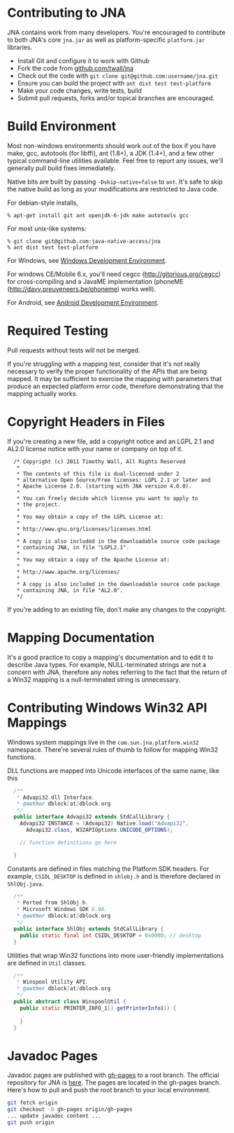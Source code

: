 Contributing to JNA
===================

JNA contains work from many developers. You're encouraged to contribute to both JNA's core `jna.jar` as well as platform-specific `platform.jar` libraries.

- Install Git and configure it to work with Github
- Fork the code from [github.com/twall/jna](https://github.com/java-native-access/jna)
- Check out the code with `git clone git@github.com:username/jna.git`
- Ensure you can build the project with `ant dist test test-platform`
- Make your code changes, write tests, build
- Submit pull requests, forks and/or topical branches are encouraged.

Build Environment
=================
Most non-windows environments should work out of the box if you have make,
gcc, autotools (for libffi), ant (1.8+), a JDK (1.4+), and a few other typical
command-line utilities available.  Feel free to report any issues, we'll
generally pull build fixes immediately. 

Native bits are built by passing `-Dskip-native=false` to `ant`.  It's
safe to skip the native build as long as your modifications are restricted to
Java code.

For debian-style installs,

    % apt-get install git ant openjdk-6-jdk make autotools gcc

For most unix-like systems:

    % git clone git@github.com:java-native-access/jna
    % ant dist test test-platform

For Windows, see [Windows Development Environment](WindowsDevelopmentEnvironment.md).

For windows CE/Mobile 6.x, you'll need cegcc (http://gitorious.org/cegcc) for
cross-compiling and a JavaME implementation (phoneME (http://davy.preuveneers.be/phoneme) works well).

For Android, see [Android Development Environment](AndroidDevelopmentEnvironment.md).

Required Testing
================

Pull requests without tests will not be merged.

If you're struggling with a mapping test, consider that it's not really necessary to verify the proper functionality of the APIs that are being mapped. It may be sufficient to exercise the mapping with parameters that produce an expected platform error code, therefore demonstrating that the mapping actually works.

Copyright Headers in Files
==========================

If you're creating a new file, add a copyright notice and an LGPL 2.1 and AL2.0
license notice with your name or company on top of it.

      /* Copyright (c) 2011 Timothy Wall, All Rights Reserved
       * 
       * The contents of this file is dual-licensed under 2 
       * alternative Open Source/Free licenses: LGPL 2.1 or later and 
       * Apache License 2.0. (starting with JNA version 4.0.0).
       * 
       * You can freely decide which license you want to apply to 
       * the project.
       * 
       * You may obtain a copy of the LGPL License at:
       * 
       * http://www.gnu.org/licenses/licenses.html
       * 
       * A copy is also included in the downloadable source code package
       * containing JNA, in file "LGPL2.1".
       * 
       * You may obtain a copy of the Apache License at:
       * 
       * http://www.apache.org/licenses/
       * 
       * A copy is also included in the downloadable source code package
       * containing JNA, in file "AL2.0".
       */

If you're adding to an existing file, don't make any changes to the copyright.

Mapping Documentation
=====================

It's a good practice to copy a mapping's documentation and to edit it to describe Java types. For example, NULL-terminated strings are not a concern with JNA, therefore any notes referring to the fact that the return of a Win32 mapping is a null-terminated string is unnecessary.

Contributing Windows Win32 API Mappings
=======================================

Windows system mappings live in the `com.sun.jna.platform.win32` namespace. There're several rules of thumb to follow for mapping Win32 functions.

DLL functions are mapped into Unicode interfaces of the same name, like this

``` java
  /**
   * Advapi32.dll Interface.
   * @author dblock[at]dblock.org
   */
  public interface Advapi32 extends StdCallLibrary {
    Advapi32 INSTANCE = (Advapi32) Native.load("Advapi32", 
      Advapi32.class, W32APIOptions.UNICODE_OPTIONS);

    // function definitions go here

  }
```

Constants are defined in files matching the Platform SDK headers. For example, `CSIDL_DESKTOP` is defined in `shlobj.h` and is therefore declared in `ShlObj.java`.

``` java
  /**
   * Ported from ShlObj.h.
   * Microsoft Windows SDK 6.0A.
   * @author dblock[at]dblock.org
   */
  public interface ShlObj extends StdCallLibrary {
    public static final int CSIDL_DESKTOP = 0x0000; // desktop
  }
```

Utilities that wrap Win32 functions into more user-friendly implementations are defined in `Util` classes.

``` java
  /**
   * Winspool Utility API.
   * @author dblock[at]dblock.org
   */
  public abstract class WinspoolUtil {
    public static PRINTER_INFO_1[] getPrinterInfo1() {
      
    }
  }
```

Javadoc Pages
=============

Javadoc pages are published with [gh-pages](http://pages.github.com/) to a root branch. The official repository for JNA is [here](https://github.com/java-native-access/jna). The pages are located in the gh-pages branch. Here's how to pull and push the root branch to your local environment.

``` sh
git fetch origin
git checkout -b gh-pages origin/gh-pages
... update javadoc content ...
git push origin
```


